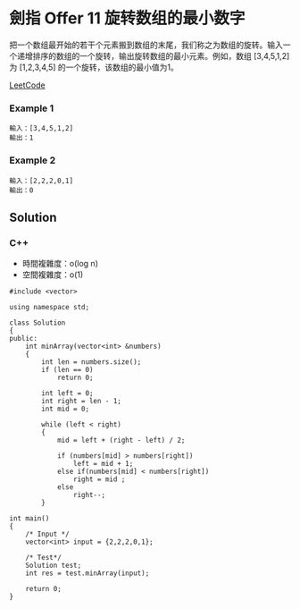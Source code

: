 # 劍指 Offer 11 旋转数组的最小数字

把一个数组最开始的若干个元素搬到数组的末尾，我们称之为数组的旋转。输入一个递增排序的数组的一个旋转，输出旋转数组的最小元素。例如，数组 [3,4,5,1,2] 为 [1,2,3,4,5] 的一个旋转，该数组的最小值为1。  

[LeetCode](https://leetcode-cn.com/problems/xuan-zhuan-shu-zu-de-zui-xiao-shu-zi-lcof/)

### Example 1
```
輸入：[3,4,5,1,2]
輸出：1
```

### Example 2
```
輸入：[2,2,2,0,1]
輸出：0
```

## Solution  

### C++

* 時間複雜度：o(log n)
* 空間複雜度：o(1)

```
#include <vector>

using namespace std;

class Solution
{
public:
    int minArray(vector<int> &numbers)
    {
        int len = numbers.size();
        if (len == 0)
            return 0;

        int left = 0;
        int right = len - 1;
        int mid = 0;

        while (left < right)
        {
            mid = left + (right - left) / 2;

            if (numbers[mid] > numbers[right])
                left = mid + 1;
            else if(numbers[mid] < numbers[right])
                right = mid ;
            else
                right--;
        }

int main()
{
    /* Input */
    vector<int> input = {2,2,2,0,1};

    /* Test*/
    Solution test;
    int res = test.minArray(input);

    return 0;
}
```
